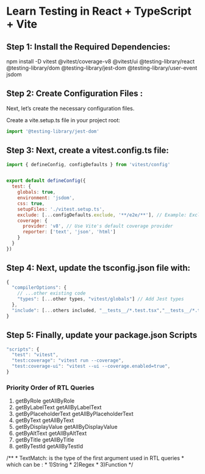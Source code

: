 # Learn Testing in React + TypeScript + Vite

## Step 1: Install the Required Dependencies:

npm install -D vitest @vitest/coverage-v8 @vitest/ui @testing-library/react @testing-library/dom @testing-library/jest-dom @testing-library/user-event jsdom

## Step 2: Create Configuration Files :
Next, let’s create the necessary configuration files.

Create a vite.setup.ts file in your project root:
```js
import '@testing-library/jest-dom'
```

## Step 3: Next, create a vitest.config.ts file:

```js
import { defineConfig, configDefaults } from 'vitest/config'


export default defineConfig({
  test: {
    globals: true,
    environment: 'jsdom',
    css: true,
    setupFiles: './vitest.setup.ts',
    exclude: [...configDefaults.exclude, '**/e2e/**'], // Example: Exclude e2e tests
    coverage: {
      provider: 'v8', // Use Vite's default coverage provider
      reporter: ['text', 'json', 'html']
    }
  }
})
```

## Step 4: Next, update the tsconfig.json file with:

```js
{
  "compilerOptions": {
    // ...other existing code
    "types": [...other types, "vitest/globals"] // Add Jest types
  },
  "include": [...others included, "__tests__/*.test.tsx","__tests__/*.test.ts"],
}
```

## Step 5: Finally, update your package.json Scripts
```js
"scripts": {
  "test": "vitest",
  "test:coverage": "vitest run --coverage",
  "test:coverage-ui": "vitest --ui --coverage.enabled=true",
}
```

### Priority Order of RTL Queries
1. getByRole                        getAllByRole
2. getByLabelText                   getAllByLabelText
3. getByPlaceholderText             getAllByPlaceholderText
4. getByText                        getAllByText
5. getByDisplayValue                getAllByDisplayValue
6. getByAltText                     getAllByAltText
7. getByTitle                       getAllByTitle
8. getByTestId                      getAllByTestId




/**
     * TextMatch: is the type of the first argument used in RTL queries
     * which can be : 
     *      1)String 
     *      2)Regex 
     *      3)Function
     */
